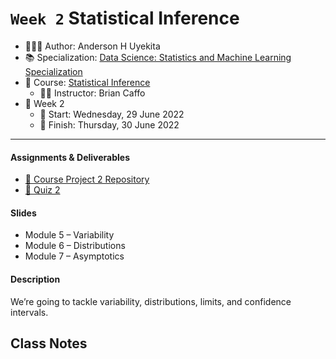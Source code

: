 `Week 2` Statistical Inference
================

-   👨🏻‍💻 Author: Anderson H Uyekita
-   📚 Specialization:
    <a href="https://www.coursera.org/learn/statistical-inference"
    target="_blank" rel="noopener">Data Science: Statistics and Machine
    Learning Specialization</a>
-   📖 Course:
    <a href="https://www.coursera.org/learn/statistical-inference"
    target="_blank" rel="noopener">Statistical Inference</a>
    -   🧑‍🏫 Instructor: Brian Caffo
-   📆 Week 2
    -   🚦 Start: Wednesday, 29 June 2022
    -   🏁 Finish: Thursday, 30 June 2022

------------------------------------------------------------------------

#### Assignments & Deliverables

-   [🚀 Course Project 2
    Repository](https://github.com/AndersonUyekita/statistical-inference_course-project-2)
-   [📝 Quiz 2](./Week%202/quiz-2_statistical-inference.md)

#### Slides

-   Module 5 – Variability
-   Module 6 – Distributions
-   Module 7 – Asymptotics

#### Description

We’re going to tackle variability, distributions, limits, and confidence
intervals.

## Class Notes
